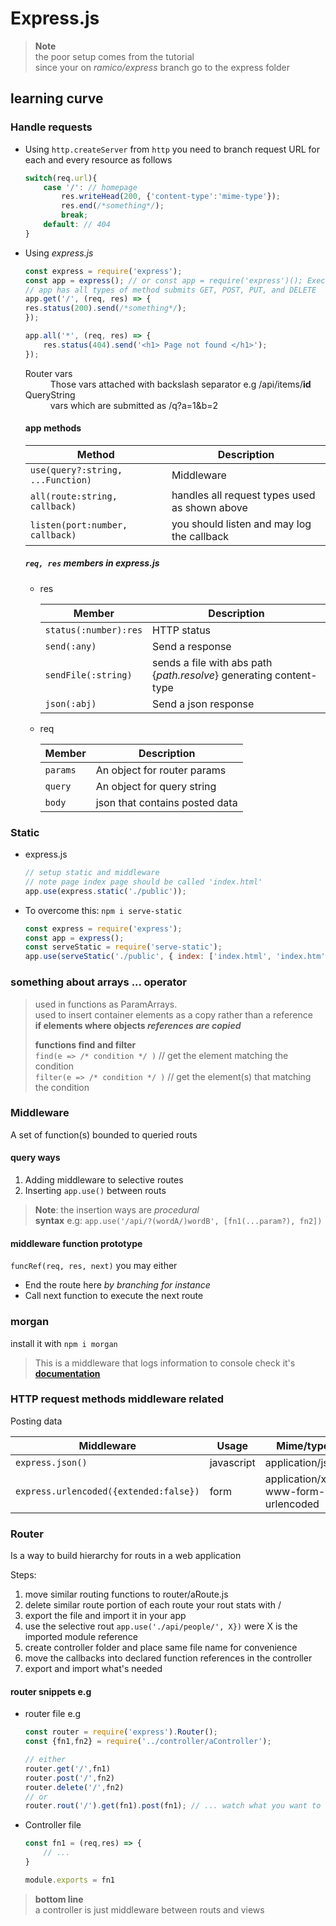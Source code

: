 # Express.js

> **Note**  
> the poor setup comes from the tutorial  
> since your on *ramico/express* branch go to the express folder

## learning curve

### Handle requests

* Using `http.createServer` from `http` you need to branch request URL
  for each and every resource as follows

    ``` javascript
    switch(req.url){
        case '/': // homepage
            res.writeHead(200, {'content-type':'mime-type'});
            res.end(/*something*/);
            break;
        default: // 404
    }
    ```

* Using *express.js*

    ``` javascript
    const express = require('express');
    const app = express(); // or const app = require('express')(); Executing return type
    // app has all types of method submits GET, POST, PUT, and DELETE
    app.get('/', (req, res) => {
    res.status(200).send(/*something*/);
    });

    app.all('*', (req, res) => {
        res.status(404).send('<h1> Page not found </h1>');
    });
    ```

    <dl>
        <dt> Router vars </dt>
        <dd> Those vars attached with backslash separator e.g /api/items/<b>id</b></dd>
        <dt> QueryString </dt>
        <dd> vars which are submitted as /q?a=1&b=2</dd>
    </dl>

    #### app methods

    Method | Description
    --- | ---
    `use(query?:string, ...Function)` | Middleware
    `all(route:string, callback)` | handles all request types used as shown above
    `listen(port:number, callback)` | you should listen and may log the callback

    ##### `req, res` members in **express.js**

    * res

        Member | Description
        --- | ---
        `status(:number):res` | HTTP status
        `send(:any)` | Send a response
        `sendFile(:string)` | sends a file with abs path {*path.resolve*} generating content-type
        `json(:abj)` | Send a json response
    
    * req

        Member | Description
        --- | ---
        `params` | An object for router params
        `query` | An object for query string
        `body` | json that contains posted data

### Static

* express.js

    ``` javascript
    // setup static and middleware
    // note page index page should be called 'index.html'
    app.use(express.static('./public'));
    ```

* To overcome this: `npm i serve-static`

    ``` javascript
    const express = require('express');
    const app = express();
    const serveStatic = require('serve-static');
    app.use(serveStatic('./public', { index: ['index.html', 'index.htm'] }));
    ```

### something about arrays **...** operator

> used in functions as ParamArrays.  
> used to insert container elements as a copy rather than a reference  
> **if elements where objects *references are copied***  
>  
> **functions find and filter**  
> `find(e => /* condition */ )` // get the element matching the condition  
> `filter(e => /* condition */ )` // get the element(s) that matching the condition

### Middleware

A set of function(s) bounded to queried routs 

#### query ways

1. Adding middleware to selective routes 
1. Inserting `app.use()` between routs

> **Note**: the insertion ways are *procedural*  
> **syntax** e.g: `app.use('/api/?(wordA/)wordB', [fn1(...param?), fn2])`

#### middleware function prototype

`funcRef(req, res, next)` you may either

* End the route here *by branching for instance* 
* Call next function to execute the next route

### morgan 

install it with `npm i morgan`

> This is a middleware that logs information to console check it's **[documentation](https://www.npmjs.com/package/morgan)**

### HTTP request methods middleware related

Posting data

Middleware | Usage | Mime/type
--- | --- | ---
`express.json()` | javascript | application/json
`express.urlencoded({extended:false})` | form | application/x-www-form-urlencoded

### Router 

Is a way to build hierarchy for routs in a web application  

Steps:

1. move similar routing functions to router/aRoute.js 
1. delete similar route portion of each route your rout stats with /
1. export the file and import it in your app 
1. use the selective rout `app.use('./api/people/', X})` were X is the imported module reference 
1. create controller folder and place same file name for convenience 
1. move the callbacks into declared function references in the controller 
1. export and import what's needed 

#### router snippets e.g 

* router file e.g

    ``` javascript
    const router = require('express').Router();
    const {fn1,fn2} = require('../controller/aController');

    // either 
    router.get('/',fn1)
    router.post('/',fn2)
    router.delete('/',fn2)
    // or
    router.rout('/').get(fn1).post(fn1); // ... watch what you want to do 
    ```
* Controller file 

    ``` js
    const fn1 = (req,res) => {
        // ...
    }

    module.exports = fn1
    ```

> **bottom line**  
> a controller is just middleware between routs and views 

